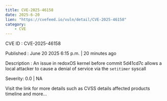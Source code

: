 ```yaml
---
title: CVE-2025-46158
date: 2025-6-20
lien: "https://cvefeed.io/vuln/detail/CVE-2025-46158"
category:
    - CVE
---
```


CVE ID : CVE-2025-46158

Published :  June 20
2025
6:15 p.m. | 20 minutes ago

Description : An issue in redoxOS kernel before commit 5d41cd7c allows a local attacker to cause a denial of service via the `setitimer` syscall

Severity: 0.0 | NA

Visit the link for more details
such as CVSS details
affected products
timeline
and more...
